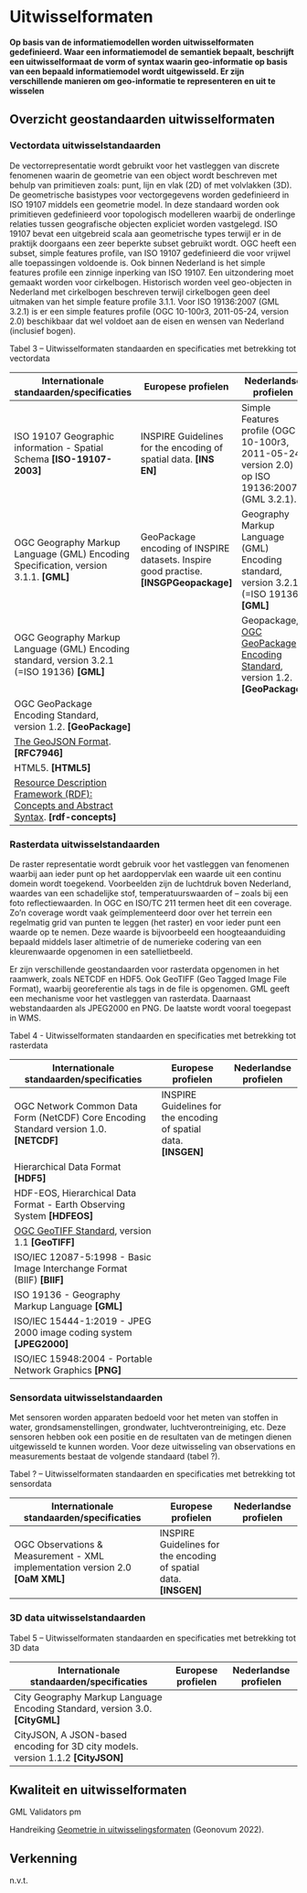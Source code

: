 # Uitwisselformaten

**Op basis van de informatiemodellen worden uitwisselformaten gedefinieerd. Waar
een informatiemodel de semantiek bepaalt, beschrijft een uitwisselformaat de
vorm of syntax waarin geo-informatie op basis van een bepaald informatiemodel
wordt uitgewisseld. Er zijn verschillende manieren om geo-informatie te
representeren en uit te wisselen**

## Overzicht geostandaarden uitwisselformaten

### Vectordata uitwisselstandaarden

De vectorrepresentatie wordt gebruikt voor het vastleggen van discrete fenomenen
waarin de geometrie van een object wordt beschreven met behulp van primitieven
zoals: punt, lijn en vlak (2D) of met volvlakken (3D). De geometrische
basistypes voor vectorgegevens worden gedefinieerd in ISO 19107 middels een
geometrie model. In deze standaard worden ook primitieven gedefinieerd voor
topologisch modelleren waarbij de onderlinge relaties tussen geografische
objecten expliciet worden vastgelegd. ISO 19107 bevat een uitgebreid scala aan
geometrische types terwijl er in de praktijk doorgaans een zeer beperkte subset
gebruikt wordt. OGC heeft een subset, simple features profile, van ISO 19107
gedefinieerd die voor vrijwel alle toepassingen voldoende is. Ook binnen
Nederland is het simple features profile een zinnige inperking van ISO 19107.
Een uitzondering moet gemaakt worden voor cirkelbogen. Historisch worden veel
geo-objecten in Nederland met cirkelbogen beschreven terwijl cirkelbogen geen
deel uitmaken van het simple feature profile 3.1.1. Voor ISO 19136:2007 (GML
3.2.1) is er een simple features profile (OGC 10-100r3, 2011-05-24, version 2.0)
beschikbaar dat wel voldoet aan de eisen en wensen van Nederland (inclusief
bogen).

Tabel 3 – Uitwisselformaten standaarden en specificaties met betrekking tot
vectordata

| **Internationale standaarden/specificaties**                                                                                  | **Europese profielen**                                                                | **Nederlandse profielen**                                                                                                         |
|-------------------------------------------------------------------------------------------------------------------------------|---------------------------------------------------------------------------------------|-----------------------------------------------------------------------------------------------------------------------------------|
| ISO 19107 Geographic information - Spatial Schema **[ISO-19107-2003]**                                                        | INSPIRE Guidelines for the encoding of spatial data. **[INS EN]**                     | Simple Features profile (OGC 10-100r3, 2011-05-24, version 2.0) op ISO 19136:2007 (GML 3.2.1).                                    |
| OGC Geography Markup Language (GML) Encoding Specification, version 3.1.1. **[GML]**                                          | GeoPackage encoding of INSPIRE datasets. Inspire good practise. **[INSGPGeopackage]** | Geography Markup Language (GML) Encoding standard, version 3.2.1 (=ISO 19136) **[GML]**                                           |
| OGC Geography Markup Language (GML) Encoding standard, version 3.2.1 (=ISO 19136) **[GML]**                                   |                                                                                       | Geopackage, [OGC GeoPackage Encoding Standard](http://www.opengeospatial.org/standards/geopackage), version 1.2. **[GeoPackage]** |
| OGC GeoPackage Encoding Standard, version 1.2. **[GeoPackage]**                                                               |                                                                                       |                                                                                                                                   |
| [The GeoJSON Format](https://www.rfc-editor.org/rfc/rfc7946). **[RFC7946]**                                                   |                                                                                       |                                                                                                                                   |
| HTML5. **[HTML5]**                                                                                                            |                                                                                       |                                                                                                                                   |
| [Resource Description Framework (RDF): Concepts and Abstract Syntax](https://www.w3.org/TR/rdf-concepts/). **[rdf-concepts]** |                                                                                       |                                                                                                                                   |

### 

### Rasterdata uitwisselstandaarden

De raster representatie wordt gebruik voor het vastleggen van fenomenen waarbij
aan ieder punt op het aardoppervlak een waarde uit een continu domein wordt
toegekend. Voorbeelden zijn de luchtdruk boven Nederland, waardes van een
schadelijke stof, temperatuurswaarden of – zoals bij een foto reflectiewaarden.
In OGC en ISO/TC 211 termen heet dit een coverage. Zo’n coverage wordt vaak
geïmplementeerd door over het terrein een regelmatig grid van punten te leggen
(het raster) en voor ieder punt een waarde op te nemen. Deze waarde is
bijvoorbeeld een hoogteaanduiding bepaald middels laser altimetrie of de
numerieke codering van een kleurenwaarde opgenomen in een satellietbeeld.

Er zijn verschillende geostandaarden voor rasterdata opgenomen in het raamwerk,
zoals NETCDF en HDF5. Ook GeoTIFF (Geo Tagged Image File Format), waarbij
georeferentie als tags in de file is opgenomen. GML geeft een mechanisme voor
het vastleggen van rasterdata. Daarnaast webstandaarden als JPEG2000 en PNG. De
laatste wordt vooral toegepast in WMS.

Tabel 4 - Uitwisselformaten standaarden en specificaties met betrekking tot
rasterdata

| **Internationale standaarden/specificaties**                                                                | **Europese profielen**                                            | **Nederlandse profielen** |
|-------------------------------------------------------------------------------------------------------------|-------------------------------------------------------------------|---------------------------|
| OGC Network Common Data Form (NetCDF) Core Encoding Standard version 1.0. **[NETCDF]**                      | INSPIRE Guidelines for the encoding of spatial data. **[INSGEN]** |                           |
| Hierarchical Data Format **[HDF5]**                                                                         |                                                                   |                           |
| HDF-EOS, Hierarchical Data Format - Earth Observing System **[HDFEOS]**                                     |                                                                   |                           |
| [OGC GeoTIFF Standard](http://docs.opengeospatial.org/is/19-008r4/19-008r4.html), version 1.1 **[GeoTIFF]** |                                                                   |                           |
| ISO/IEC 12087-5:1998 - Basic Image Interchange Format (BIIF) **[BIIF]**                                     |                                                                   |                           |
| ISO 19136 - Geography Markup Language **[GML]**                                                             |                                                                   |                           |
| ISO/IEC 15444-1:2019 - JPEG 2000 image coding system **[JPEG2000]**                                         |                                                                   |                           |
| ISO/IEC 15948:2004 - Portable Network Graphics **[PNG]**                                                    |                                                                   |                           |

### 

### Sensordata uitwisselstandaarden

Met sensoren worden apparaten bedoeld voor het meten van stoffen in water,
grondsamenstellingen, grondwater, luchtverontreiniging, etc. Deze sensoren
hebben ook een positie en de resultaten van de metingen dienen uitgewisseld te
kunnen worden. Voor deze uitwisseling van observations en measurements bestaat
de volgende standaard (tabel ?).

Tabel ? – Uitwisselformaten standaarden en specificaties met betrekking tot
sensordata

| **Internationale standaarden/specificaties**                                  | **Europese profielen**                                            | **Nederlandse profielen** |
|-------------------------------------------------------------------------------|-------------------------------------------------------------------|---------------------------|
| OGC Observations & Measurement - XML implementation version 2.0 **[OaM XML]** | INSPIRE Guidelines for the encoding of spatial data. **[INSGEN]** |                           |

### 3D data uitwisselstandaarden

Tabel 5 – Uitwisselformaten standaarden en specificaties met betrekking tot 3D
data

| **Internationale standaarden/specificaties**                                     | **Europese profielen** | **Nederlandse profielen** |
|----------------------------------------------------------------------------------|------------------------|---------------------------|
| City Geography Markup Language Encoding Standard, version 3.0. **[CityGML]**     |                        |                           |
| CityJSON, A JSON-based encoding for 3D city models. version 1.1.2 **[CityJSON]** |                        |                           |

## 

## Kwaliteit en uitwisselformaten

GML Validators pm

Handreiking [Geometrie in
uitwisselingsformaten](https://geonovum.github.io/geox/) (Geonovum 2022).

## 

## Verkenning

n.v.t.

